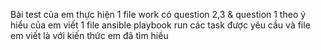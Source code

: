 Bài test của em thực hiện 1 file work có question 2,3 & question 1 
theo ý hiểu của em viết 1 file ansible playbook run các task được yêu cầu và file em viết là với kiến thức em đã tìm hiều
